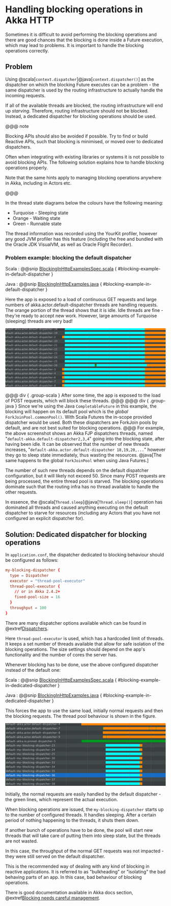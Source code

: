 # Handling blocking operations in Akka HTTP

Sometimes it is difficult to avoid performing the blocking operations and there
are good chances that the blocking is done inside a Future execution, which may
lead to problems. It is important to handle the blocking operations correctly.

## Problem

Using @scala[`context.dispatcher`]@java[`context.dispatcher()`] as the dispatcher on which the blocking Future
executes can be a problem - the same dispatcher is used by the routing
infrastructure to actually handle the incoming requests. 

If all of the available threads are blocked, the routing infrastructure will end up *starving*. 
Therefore, routing infrastructure should not be blocked. Instead, a dedicated dispatcher
for blocking operations should be used.

@@@ note

Blocking APIs should also be avoided if possible. Try to find or build Reactive APIs,
such that blocking is minimised, or moved over to dedicated dispatchers.

Often when integrating with existing libraries or systems it is not possible to
avoid blocking APIs. The following solution explains how to handle blocking
operations properly.

Note that the same hints apply to managing blocking operations anywhere in Akka,
including in Actors etc.

@@@

In the thread state diagrams below the colours have the following meaning:

 * Turquoise - Sleeping state
 * Orange - Waiting state
 * Green - Runnable state

The thread information was recorded using the YourKit profiler, however any good JVM profiler 
has this feature (including the free and bundled with the Oracle JDK VisualVM, as well as Oracle Flight Recorder). 

### Problem example: blocking the default dispatcher

Scala
:   @@snip [BlockingInHttpExamplesSpec.scala]($test$/scala/docs/http/scaladsl/server/BlockingInHttpExamplesSpec.scala) { #blocking-example-in-default-dispatcher }

Java
:   @@snip [BlockingInHttpExamples.java]($test$/java/docs/http/javadsl/server/BlockingInHttpExamples.java) { #blocking-example-in-default-dispatcher }

Here the app is exposed to a load of continuous GET requests and large numbers
of akka.actor.default-dispatcher threads are handling requests. The orange
portion of the thread shows that it is idle. Idle threads are fine -
they're ready to accept new work. However, large amounts of Turquoise (sleeping) threads are very bad!

![DispatcherBehaviourOnBadCode.png](DispatcherBehaviourOnBadCode.png)

@@@ div { .group-scala }
After some time, the app is exposed to the load of POST requests,
which will block these threads.
@@@
@@@ div { .group-java }
Since we're using the Java `CompletableFuture` in this example, the blocking will happen on its
default pool which is the _global_ `ForkJoinPool.commonPool()`. With Scala Futures the in-scope 
provided dispatcher would be used. Both these dispatchers are ForkJoin pools by default, and are 
not best suited for blocking operations.
@@@
For example, the above screenshot shows an Akka FJP dispatchers threads,
named "`default-akka.default-dispatcher2,3,4`" going into the blocking state, after having been idle. 
It can be observed that the number of new threads increases, "`default-akka.actor.default-dispatcher 18,19,20,...`" 
however they go to sleep state immediately, thus wasting the resources.
@java[The same happens to the global `ForkJoinPool` when using Java Futures.]

The number of such new threads depends on the default dispatcher configuration,
but it will likely not exceed 50. Since many POST requests are being processed, the entire
thread pool is starved. The blocking operations dominate such that the routing
infra has no thread available to handle the other requests.

In essence, the @scala[`Thread.sleep`]@java[`Thread.sleep()`] operation has dominated all threads and caused anything 
executing on the default dispatcher to starve for resources (including any Actors
that you have not configured an explicit dispatcher for).

## Solution: Dedicated dispatcher for blocking operations

In `application.conf`, the dispatcher dedicated to blocking behaviour should
be configured as follows:

```conf
my-blocking-dispatcher {
  type = Dispatcher
  executor = "thread-pool-executor"
  thread-pool-executor {
    // or in Akka 2.4.2+
    fixed-pool-size = 16
  }
  throughput = 100
}
```

There are many dispatcher options available which can be found in @extref[Dispatchers](akka-docs:scala/dispatchers.html).

Here `thread-pool-executor` is used, which has a hardcoded limit of threads. It keeps a set number of threads
available that allow for safe isolation of the blocking operations. The size settings should depend on the app's
functionality and the number of cores the server has.

Whenever blocking has to be done, use the above configured dispatcher
instead of the default one:

Scala
:   @@snip [BlockingInHttpExamplesSpec.scala]($test$/scala/docs/http/scaladsl/server/BlockingInHttpExamplesSpec.scala) { #blocking-example-in-dedicated-dispatcher }

Java
:   @@snip [BlockingInHttpExamples.java]($test$/java/docs/http/javadsl/server/BlockingInHttpExamples.java) { #blocking-example-in-dedicated-dispatcher }

This forces the app to use the same load, initially normal requests and then
the blocking requests. The thread pool behaviour is shown in the figure.

![DispatcherBehaviourOnGoodCode.png](DispatcherBehaviourOnGoodCode.png)

Initially, the normal requests are easily handled by the default dispatcher - the
green lines, which represent the actual execution.

When blocking operations are issued, the `my-blocking-dispatcher`
starts up to the number of configured threads. It handles sleeping. After
a certain period of nothing happening to the threads, it shuts them down.

If another bunch of operations have to be done, the pool will start new
threads that will take care of putting them into sleep state, but the
threads are not wasted.

In this case, the throughput of the normal GET requests was not impacted -
they were still served on the default dispatcher.

This is the recommended way of dealing with any kind of blocking in reactive
applications. It is referred to as "bulkheading" or "isolating" the bad behaving
parts of an app. In this case, bad behaviour of blocking operations.

There is good documentation available in Akka docs section,
@extref[Blocking needs careful management](akka-docs:general/actor-systems.html#Blocking_Needs_Careful_Management).
